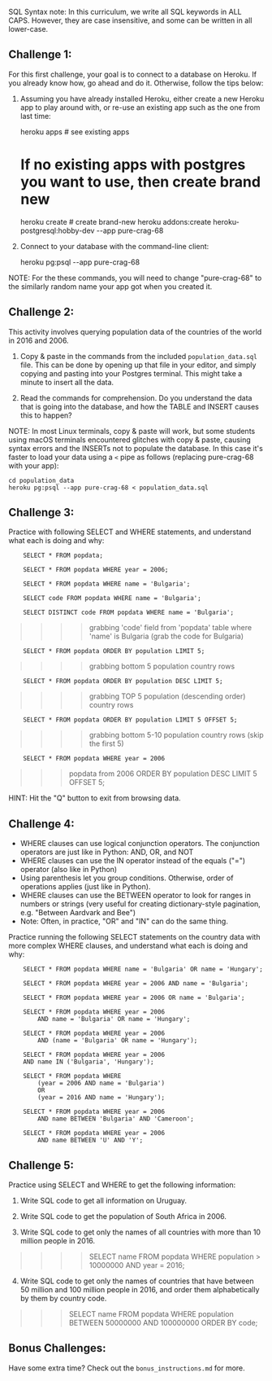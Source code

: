 SQL Syntax note: In this curriculum, we write all SQL keywords in ALL CAPS.
However, they are case insensitive, and some can be written in all lower-case.

Challenge 1:
--------------------------

For this first challenge, your goal is to connect to a database on Heroku. If
you already know how, go ahead and do it. Otherwise, follow the tips below:

1. Assuming you have already installed Heroku, either create a new Heroku app
to play around with, or re-use an existing app such as the one from last time:

    heroku apps      # see existing apps

    # If no existing apps with postgres you want to use, then create brand new
    heroku create    # create brand-new
    heroku addons:create heroku-postgresql:hobby-dev --app pure-crag-68

2. Connect to your database with the command-line client:

    heroku pg:psql --app pure-crag-68

NOTE: For the these commands, you will need to change "pure-crag-68" to the
similarly random name your app got when you created it.



Challenge 2:
--------------------------

This activity involves querying population data of the countries of the world
in 2016 and 2006.

1. Copy & paste in the commands from the included `population_data.sql` file.
This can be done by opening up that file in your editor, and simply copying and
pasting into your Postgres terminal. This might take a minute to insert all the
data.

2. Read the commands for comprehension. Do you understand the data that is
going into the database, and how the TABLE and INSERT causes this to happen?

NOTE: In most Linux terminals, copy & paste will work, but some students using
macOS terminals encountered glitches with copy & paste, causing syntax errors
and the INSERTs not to populate the database. In this case it's faster to load
your data using a `<` pipe as follows (replacing pure-crag-68 with your app):


    cd population_data
    heroku pg:psql --app pure-crag-68 < population_data.sql



Challenge 3:
--------------------------

Practice with following SELECT and WHERE statements, and understand what each
is doing and why:


        SELECT * FROM popdata;

        SELECT * FROM popdata WHERE year = 2006;

        SELECT * FROM popdata WHERE name = 'Bulgaria';

        SELECT code FROM popdata WHERE name = 'Bulgaria';

        SELECT DISTINCT code FROM popdata WHERE name = 'Bulgaria';
>>>> grabbing 'code' field from 'popdata' table where 'name' is Bulgaria (grab the code for Bulgaria)

        SELECT * FROM popdata ORDER BY population LIMIT 5;
>>>> grabbing bottom 5 population country rows 

        SELECT * FROM popdata ORDER BY population DESC LIMIT 5;
>>>> grabbing TOP 5 population (descending order) country rows 

        SELECT * FROM popdata ORDER BY population LIMIT 5 OFFSET 5;
>>>> grabbing bottom 5-10 population country rows (skip the first 5) 

        SELECT * FROM popdata WHERE year = 2006
>>> popdata from 2006
        ORDER BY population DESC LIMIT 5 OFFSET 5;


HINT: Hit the "Q" button to exit from browsing data.




Challenge 4:
--------------------------

- WHERE clauses can use logical conjunction operators. The conjunction
  operators are just like in Python: AND, OR, and NOT
- WHERE clauses can use the IN operator instead of the equals ("=") operator
  (also like in Python)
- Using parenthesis let you group conditions. Otherwise, order of operations
  applies (just like in Python).
- WHERE clauses can use the BETWEEN operator to look for ranges in numbers or
  strings (very useful for creating dictionary-style pagination, e.g. "Between
  Aardvark and Bee")
- Note: Often, in practice, "OR" and "IN" can do the same thing.

Practice running the following SELECT statements on the country data with
more complex WHERE clauses, and understand what each is doing and why:

        SELECT * FROM popdata WHERE name = 'Bulgaria' OR name = 'Hungary';

        SELECT * FROM popdata WHERE year = 2006 AND name = 'Bulgaria';

        SELECT * FROM popdata WHERE year = 2006 OR name = 'Bulgaria';

        SELECT * FROM popdata WHERE year = 2006
            AND name = 'Bulgaria' OR name = 'Hungary';

        SELECT * FROM popdata WHERE year = 2006
            AND (name = 'Bulgaria' OR name = 'Hungary');

        SELECT * FROM popdata WHERE year = 2006
        AND name IN ('Bulgaria', 'Hungary');

        SELECT * FROM popdata WHERE
            (year = 2006 AND name = 'Bulgaria')
            OR
            (year = 2016 AND name = 'Hungary');

        SELECT * FROM popdata WHERE year = 2006
            AND name BETWEEN 'Bulgaria' AND 'Cameroon';

        SELECT * FROM popdata WHERE year = 2006
            AND name BETWEEN 'U' AND 'Y';





Challenge 5:
--------------------------

Practice using SELECT and WHERE to get the following information:

1. Write SQL code to get all information on Uruguay.

2. Write SQL code to get the population of South Africa in 2006.

3. Write SQL code to get only the names of all countries with more than 10
million people in 2016.
>>>> SELECT name FROM popdata WHERE population > 10000000 AND year = 2016;
4. Write SQL code to get only the names of countries that have between 50
million and 100 million people in 2016, and order them alphabetically by them
by country code.
>>> SELECT name FROM popdata WHERE population BETWEEN 50000000 AND 100000000 ORDER BY code;


Bonus Challenges:
--------------------------------

Have some extra time? Check out the `bonus_instructions.md` for more.

